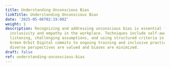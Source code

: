 ```yaml
---
title: Understanding Unconscious Bias
linkTitle: Understanding Unconscious Bias
date: '2025-05-06T02:19:00Z'
weight: 1
description: Recognizing and addressing unconscious bias is essential for fostering
  inclusivity and empathy in the workplace. Techniques include self-awareness, active
  listening, challenging assumptions, and using structured criteria in decision-making.
  Green Orbit Digital commits to ongoing training and inclusive practices to ensure
  diverse perspectives are valued and biases are minimized.
draft: false
ref: understanding-unconscious-bias
---
```


